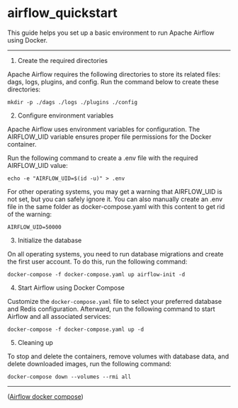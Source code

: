 # airflow_quickstart

This guide helps you set up a basic environment to run Apache Airflow using Docker.

***

1. Create the required directories

Apache Airflow requires the following directories to store its related files: dags, logs, plugins, and config. Run the command below to create these directories:

```
mkdir -p ./dags ./logs ./plugins ./config
```


2. Configure environment variables

Apache Airflow uses environment variables for configuration. The AIRFLOW_UID variable ensures proper file permissions for the Docker container.

Run the following command to create a .env file with the required AIRFLOW_UID value:
```
echo -e "AIRFLOW_UID=$(id -u)" > .env
```

For other operating systems, you may get a warning that AIRFLOW_UID is not set, but you can safely ignore it. You can also manually create an .env file in the same folder as docker-compose.yaml with this content to get rid of the warning:

```
AIRFLOW_UID=50000
```

3. Initialize the database

On all operating systems, you need to run database migrations and create the first user account. To do this, run the following command:

```
docker-compose -f docker-compose.yaml up airflow-init -d
```


4. Start Airflow using Docker Compose

Customize the `docker-compose.yaml` file to select your preferred database and Redis configuration. Afterward, run the following command to start Airflow and all associated services:

```
docker-compose -f docker-compose.yaml up -d
```

5. Cleaning up

To stop and delete the containers, remove volumes with database data, and delete downloaded images, run the following command:

```
docker-compose down --volumes --rmi all
```

***

([Airflow docker compose](https://airflow.apache.org/docs/apache-airflow/stable/howto/docker-compose/index.html))
